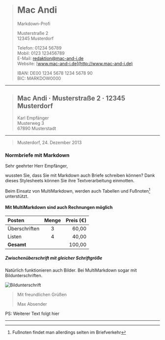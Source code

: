 > # Mac Andi
> Markdown-Profi
>  
> Musterstraße 2  
> 12345 Musterdorf
>  
> Telefon: 01234 56789  
> Mobil: 0123 123456789  
> E-Mail: <redaktion@mac-and-i.de>  
> Website: [www.mac-and-i.de](http://www.mac-and-i.de)
>  
> IBAN: DE00 1234 5678 1234 5678 90  
> BIC: MARKDOW0000

- - - - - - - - - - - - - - - - - - - - - - - - - - - - - - -

> ## Mac Andi · Musterstraße 2 · 12345 Musterdorf
>  
> Karl Empfänger  
> Musterweg 3  
> 67890 Musterstadt

- - - - - - - - - - - - - - - - - - - - - - - - - - - - - - -

> Musterdorf, 24. Dezember 2013

### Normbriefe mit Markdown

Sehr geehrter Herr Empfänger,

wussten Sie, dass Sie mit Markdown auch Briefe schreiben können? Dank dieses Stylesheets können Sie ihre Textverarbeitung einmotten. 

Beim Einsatz von MultiMarkdown, werden auch Tabellen und Fußnoten[^Fußnote] unterstützt.

#### Mit MultiMarkdown sind auch Rechnungen möglich

| Posten                  | Menge |   Preis (€) |
 :----------------------- | :---: | ----------: 
 Überschriften            | 3     |       60,00
 Listen                   | 4     |       40,00
 **Gesamt**               |       |      100,00

##### Zwischenüberschrift mit gleicher Schriftgröße

Natürlich funktionieren auch Bilder. Bei MultiMarkdown sogar mit Bildunterschriften.

![Bildunterschrift][Bild]

> Mit freundlichen Grüßen  
>  
> Max Absender


PS: Weiterer Text folgt hier

- - - - - - - - - - - - - - - - - - - - - - - - - - - - - - -

[Bild]: http://lorempixel.com/g/420/260
[^Fußnote]: Fußnoten findet man allerdings selten im Briefverkehr
